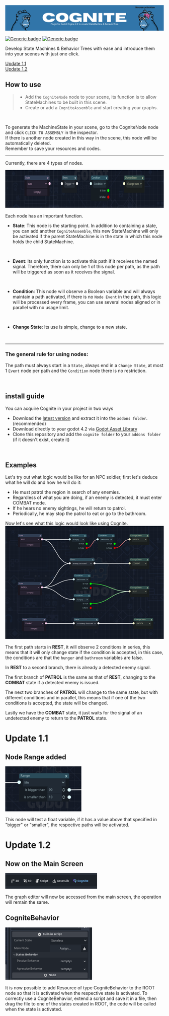 <img src="https://github.com/matheus-s-arruda/Cognite/blob/1.2/thumbnail/capa.png">

[![Generic badge](https://img.shields.io/badge/last_version-2.0.5-red.svg)](https://shields.io/)
[![Generic badge](https://img.shields.io/badge/godot_version-4.2.stable-blue.svg)](https://shields.io/)

 Develop State Machines & Behavior Trees with ease and introduce them into your scenes with just one click.

[Update 1.1](#update-11)<br>
[Update 1.2](#update-12)

## How to use
> - Add the `CogniteNode` node to your scene, its function is to allow StateMachines to be built in this scene.
> - Create or add a `CogniteAssemble` and start creating your graphs.
<br>

To generate the MachineState in your scene, go to the CogniteNode node and click `CLICK TO ASSEMBLY` in the inspector.<br>If there is another node created in this way in the scene, this node will be automatically deleted.<br> Remember to save your resources and codes.

---
Currently, there are 4 types of nodes.

<img src="https://github.com/matheus-s-arruda/Cognite/blob/1.1/thumbnail/nodes.png" height="120"/>
<br>

Each node has an important function.

- <b>State</b>: This node is the starting point. In addition to containing a state, you can add another `CogniteAssemble`, this new StateMachine will only be activated if the parent StateMachine is in the state in which this node holds the child StateMachine.
<br>

- <b>Event</b>: Its only function is to activate this path if it receives the named signal. Therefore, there can only be 1 of this node per path, as the path will be triggered as soon as it receives the signal.
<br>

- <b>Condition</b>: This node will observe a Boolean variable and will always maintain a path activated, if there is no `Node Event` in the path, this logic will be processed every frame, you can use several nodes aligned or in parallel with no usage limit.
<br>

- <b>Change State</b>: Its use is simple, change to a new state.
<br>

---
### The general rule for using nodes:
The path must always start in a `State`, always end in a `Change State`, at most 1 `Event` node per path and the `Condition` node there is no restriction.

<br>

## install guide
You can acquire Cognite in your project in two ways
- Download the [latest version](https://github.com/matheus-s-arruda/Cognite/releases/tag/v1.1) and extract it into the `addons folder`. (recommended)
- Download directly to your godot 4.2 via [Godot Asset Library](https://godotengine.org/asset-library/asset/2235)
- Clone this repository and add the `cognite folder` to your `addons folder` (if it doesn't exist, create it)

<br>

## Examples
Let's try out what logic would be like for an NPC soldier, first let's deduce what he will do and how he will do it:
- He must patrol the region in search of any enemies.
- Regardless of what you are doing, if an enemy is detected, it must enter COMBAT mode.
- If he hears no enemy sightings, he will return to patrol.
- Periodically, he may stop the patrol to eat or go to the bathroom.

Now let's see what this logic would look like using Cognite.
<img src="https://github.com/matheus-s-arruda/Cognite/blob/1.1/thumbnail/example.png">
<br>

The first path starts in <b>REST</b>, it will observe 2 conditions in series, this means that it will only change state if the condition is accepted, in this case, the conditions are that the `hunger` and `bathroom` variables are false.

In <b>REST</b> to a second branch, there is already a detected enemy signal.

The first branch of <b>PATROL</b> is the same as that of <b>REST</b>, changing to the <b>COMBAT</b> state if a detected enemy is issued.

The next two branches of <b>PATROL</b> will change to the same state, but with different conditions and in parallel, this means that if one of the two conditions is accepted, the state will be changed.

Lastly we have the <b>COMBAT</b> state, it just waits for the signal of an undetected enemy to return to the <b>PATROL</b> state.

# Update 1.1
## Node Range added
<img src="https://github.com/matheus-s-arruda/Cognite/blob/1.1/thumbnail/range.png">

This node will test a float variable, if it has a value above that specified in "bigger" or "smaller", the respective paths will be activated.

# Update 1.2
## Now on the Main Screen
<img src="https://github.com/matheus-s-arruda/Cognite/blob/1.2/thumbnail/main_screen.png">

The graph editor will now be accessed from the main screen, the operation will remain the same.

## CogniteBehavior
<img src="https://github.com/matheus-s-arruda/Cognite/blob/1.2/thumbnail/behavior.png">

It is now possible to add Resource of type CogniteBehavior to the ROOT node so that it is activated when the respective state is activated.
To correctly use a CogniteBehavior, extend a script and save it in a file, then drag the file to one of the states created in ROOT, the code will be called when the state is activated.
